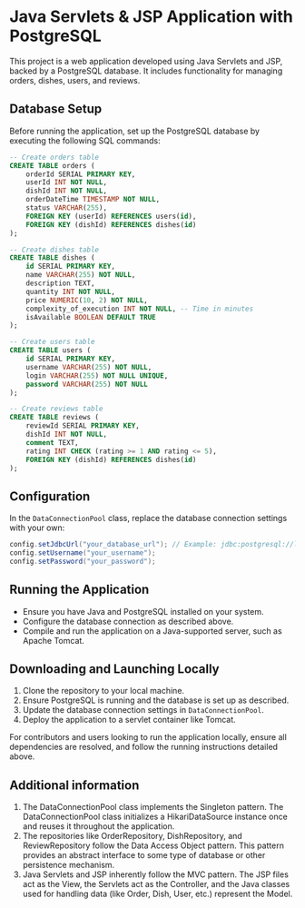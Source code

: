 
# Java Servlets & JSP Application with PostgreSQL

This project is a web application developed using Java Servlets and JSP, backed by a PostgreSQL database. It includes functionality for managing orders, dishes, users, and reviews.

## Database Setup

Before running the application, set up the PostgreSQL database by executing the following SQL commands:

```sql
-- Create orders table
CREATE TABLE orders (
    orderId SERIAL PRIMARY KEY,
    userId INT NOT NULL,
    dishId INT NOT NULL,
    orderDateTime TIMESTAMP NOT NULL,
    status VARCHAR(255),
    FOREIGN KEY (userId) REFERENCES users(id),
    FOREIGN KEY (dishId) REFERENCES dishes(id)
);

-- Create dishes table
CREATE TABLE dishes (
    id SERIAL PRIMARY KEY,
    name VARCHAR(255) NOT NULL,
    description TEXT,
    quantity INT NOT NULL,
    price NUMERIC(10, 2) NOT NULL,
    complexity_of_execution INT NOT NULL, -- Time in minutes
    isAvailable BOOLEAN DEFAULT TRUE
);

-- Create users table
CREATE TABLE users (
    id SERIAL PRIMARY KEY,
    username VARCHAR(255) NOT NULL,
    login VARCHAR(255) NOT NULL UNIQUE,
    password VARCHAR(255) NOT NULL
);

-- Create reviews table
CREATE TABLE reviews (
    reviewId SERIAL PRIMARY KEY,
    dishId INT NOT NULL,
    comment TEXT,
    rating INT CHECK (rating >= 1 AND rating <= 5),
    FOREIGN KEY (dishId) REFERENCES dishes(id)
);
```

## Configuration

In the `DataConnectionPool` class, replace the database connection settings with your own:

```java
config.setJdbcUrl("your_database_url"); // Example: jdbc:postgresql://localhost/Restaurant
config.setUsername("your_username");
config.setPassword("your_password");
```

## Running the Application

- Ensure you have Java and PostgreSQL installed on your system.
- Configure the database connection as described above.
- Compile and run the application on a Java-supported server, such as Apache Tomcat.

## Downloading and Launching Locally

1. Clone the repository to your local machine.
2. Ensure PostgreSQL is running and the database is set up as described.
3. Update the database connection settings in `DataConnectionPool`.
4. Deploy the application to a servlet container like Tomcat.

For contributors and users looking to run the application locally, ensure all dependencies are resolved, and follow the running instructions detailed above.

## Additional information
1. The DataConnectionPool class implements the Singleton pattern. The DataConnectionPool class initializes a HikariDataSource instance once and reuses it throughout the application.
2. The repositories like OrderRepository, DishRepository, and ReviewRepository follow the Data Access Object pattern. This pattern provides an abstract interface to some type of database or other persistence mechanism.
3. Java Servlets and JSP inherently follow the MVC pattern. The JSP files act as the View, the Servlets act as the Controller, and the Java classes used for handling data (like Order, Dish, User, etc.) represent the Model.

